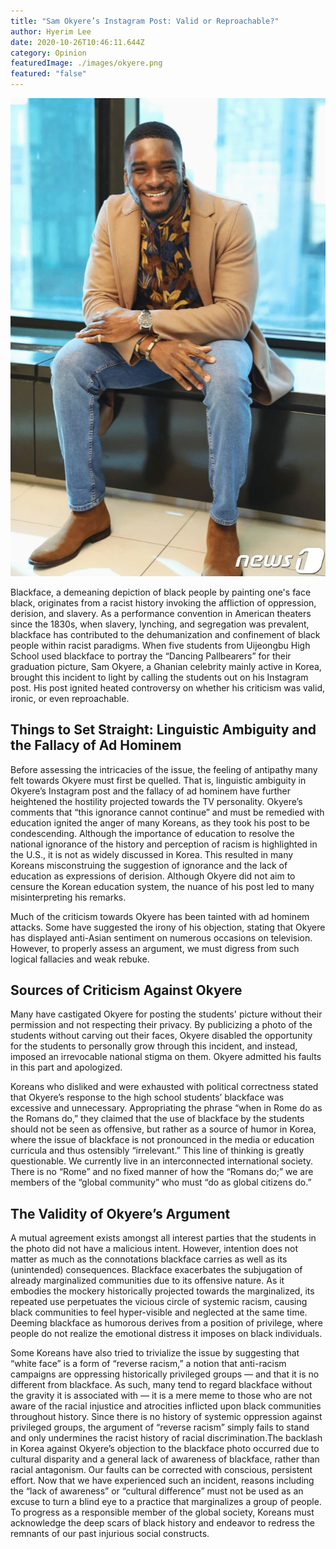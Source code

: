 ```yaml
---
title: "Sam Okyere’s Instagram Post: Valid or Reproachable?"
author: Hyerim Lee
date: 2020-10-26T10:46:11.644Z
category: Opinion
featuredImage: ./images/okyere.png
featured: "false"
---
```

![okyere](images/okyere.png)

Blackface, a demeaning depiction of black people by painting one's face black, originates from a racist history invoking the affliction of oppression, derision, and slavery. As a performance convention in American theaters since the 1830s, when slavery, lynching, and segregation was prevalent, blackface has contributed to the dehumanization and confinement of black people within racist paradigms. When five students from Uijeongbu High School used blackface to portray the “Dancing Pallbearers” for their graduation picture, Sam Okyere, a Ghanian celebrity mainly active in Korea, brought this incident to light by calling the students out on his Instagram post. His post ignited heated controversy on whether his criticism was valid, ironic, or even reproachable.

## Things to Set Straight: Linguistic Ambiguity and the Fallacy of Ad Hominem

Before assessing the intricacies of the issue, the feeling of antipathy many felt towards Okyere must first be quelled. That is, linguistic ambiguity in Okyere’s Instagram post and the fallacy of ad hominem have further heightened the hostility projected towards the TV personality. Okyere’s comments that “this ignorance cannot continue” and must be remedied with education ignited the anger of many Koreans, as they took his post to be condescending. Although the importance of education to resolve the national ignorance of the history and perception of racism is highlighted in the U.S., it is not as widely discussed in Korea. This resulted in many Koreans misconstruing the suggestion of ignorance and the lack of education as expressions of derision. Although Okyere did not aim to censure the Korean education system, the nuance of his post led to many misinterpreting his remarks.

Much of the criticism towards Okyere has been tainted with ad hominem attacks. Some have suggested the irony of his objection, stating that Okyere has displayed anti-Asian sentiment on numerous occasions on television. However, to properly assess an argument, we must digress from such logical fallacies and weak rebuke.

## Sources of Criticism Against Okyere

Many have castigated Okyere for posting the students' picture without their permission and not respecting their privacy. By publicizing a photo of the students without carving out their faces, Okyere disabled the opportunity for the students to personally grow through this incident, and instead, imposed an irrevocable national stigma on them. Okyere admitted his faults in this part and apologized.

Koreans who disliked and were exhausted with political correctness stated that Okyere’s response to the high school students’ blackface was excessive and unnecessary. Appropriating the phrase “when in Rome do as the Romans do,” they claimed that the use of blackface by the students should not be seen as offensive, but rather as a source of humor in Korea, where the issue of blackface is not pronounced in the media or education curricula and thus ostensibly “irrelevant.” This line of thinking is greatly questionable. We currently live in an interconnected international society. There is no “Rome” and no fixed manner of how the “Romans do;” we are members of the “global community” who must “do as global citizens do.”

## **The Validity of Okyere’s Argument**

A mutual agreement exists amongst all interest parties that the students in the photo did not have a malicious intent. However, intention does not matter as much as the connotations blackface carries as well as its (unintended) consequences. Blackface exacerbates the subjugation of already marginalized communities due to its offensive nature. As it embodies the mockery historically projected towards the marginalized, its repeated use perpetuates the vicious circle of systemic racism, causing black communities to feel hyper-visible and neglected at the same time. Deeming blackface as humorous derives from a position of privilege, where people do not realize the emotional distress it imposes on black individuals.

Some Koreans have also tried to trivialize the issue by suggesting that “white face” is a form of “reverse racism,” a notion that anti-racism campaigns are oppressing historically privileged groups — and that it is no different from blackface. As such, many tend to regard blackface without the gravity it is associated with — it is a mere meme to those who are not aware of the racial injustice and atrocities inflicted upon black communities throughout history. Since there is no history of systemic oppression against privileged groups, the argument of “reverse racism” simply fails to stand and only undermines the racist history of racial discrimination.The backlash in Korea against Okyere’s objection to the blackface photo occurred due to cultural disparity and a general lack of awareness of blackface, rather than racial antagonism. Our faults can be corrected with conscious, persistent effort. Now that we have experienced such an incident, reasons including the “lack of awareness” or “cultural difference” must not be used as an excuse to turn a blind eye to a practice that marginalizes a group of people. To progress as a responsible member of the global society, Koreans must acknowledge the deep scars of black history and endeavor to redress the remnants of our past injurious social constructs.